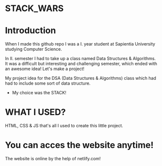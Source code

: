 # STACK_WARS

# Introduction
When I made this github repo I was a I. year student at Sapientia University studying Computer Science.

In II. semester I had to take up a class named Data Structures & Algorithms. It was a difficult but interesting and challenging semester, 
which ended with an awesome idea! Let's make a project!

My project idea for the DSA (Data Structures & Algorithms) class which had had to include some sort of data structure. 

- My choice was the STACK!

# WHAT I USED?

HTML, CSS & JS that's all I used to create this little project.

# You can acces the website anytime!

The website is online by the help of netlify.com! 

 
